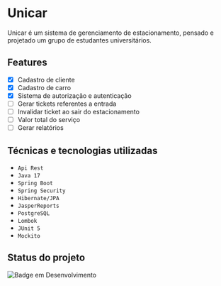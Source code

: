 
# Unicar

Unicar é um sistema de gerenciamento de estacionamento, pensado e projetado um grupo de estudantes universitários.

## Features

- [x]  Cadastro de cliente
- [x]  Cadastro de carro
- [x]  Sistema de autorização e autenticação
- [ ]  Gerar tickets referentes a entrada
- [ ]  Invalidar ticket ao sair do estacionamento
- [ ]  Valor total do serviço
- [ ]  Gerar relatórios

## Técnicas e tecnologias utilizadas

- ``Api Rest``
- ``Java 17``
- ``Spring Boot``
- ``Spring Security``
- ``Hibernate/JPA``
- ``JasperReports``
- ``PostgreSQL``
- ``Lombok``
- ``JUnit 5``
- ``Mockito``

## Status do projeto

![Badge em Desenvolvimento](http://img.shields.io/static/v1?label=STATUS&message=EM%20DESENVOLVIMENTO&color=GREEN&style=for-the-badge)